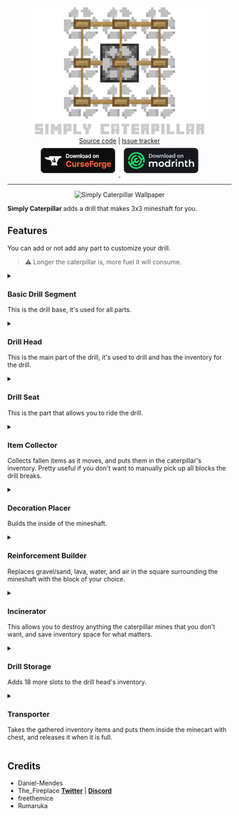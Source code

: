 <div align="center">
	<img src="https://raw.githubusercontent.com/The-Fireplace-Minecraft-Mods/Simply-Caterpillar/1.19.3-forge/.github/sources/simply-caterpillar-logo.png" alt="Simply Caterpillar Icon" width="403" />
</div>

<div align="center">
	<a href="https://github.com/The-Fireplace-Minecraft-Mods/Simply-Caterpillar" target="_blank">Source code</a>
    |
   	<a href="https://github.com/The-Fireplace-Minecraft-Mods/Simply-Caterpillar/issues" target="_blank">Issue tracker</a>
</div>

<div align="center">
    <a href="https://minecraft.curseforge.com/projects/simply-caterpillar" target="_blank">
        <img src="https://raw.githubusercontent.com/The-Fireplace-Minecraft-Mods/Simply-Caterpillar/1.19.3-forge/.github/sources/curseforge-badge.png" alt="CurseForge download link" />
    </a>
    <a href="https://modrinth.com/mod/simply-caterpillar" target="_blank">
        <img src="https://raw.githubusercontent.com/The-Fireplace-Minecraft-Mods/Simply-Caterpillar/1.19.3-forge/.github/sources/modrinth-badge.png" alt="modrinth download link" />
    </a>
</div>

---

<div align="center">
	<img src="https://raw.githubusercontent.com/The-Fireplace-Minecraft-Mods/Simply-Caterpillar/1.19.3-forge/.github/sources/simply-caterpillar-wallpaper-blender.png" alt="Simply Caterpillar Wallpaper" />
</div>

**Simply Caterpillar** adds a drill that makes 3x3 mineshaft for you.

## Features

You can add or not add any part to customize your drill.   

>⚠️ Longer the caterpillar is, more fuel it will consume.

<details>
	<summary>
		<h3>Basic Drill Segment</h3>
		<p>This is the drill base, it's used for all parts.</p>
	</summary>
	<h4>Recipe</h4>
	<img src="https://raw.githubusercontent.com/The-Fireplace-Minecraft-Mods/Simply-Caterpillar/1.19.3-forge/.github/sources/recipe-drill_base.png" alt="Basic Drill Segment Recipe" />
</details>

<details>
	<summary>
		<h3>Drill Head</h3>
		<p>This is the main part of the drill, it's used to drill and has the inventory for the drill.</p>
	</summary>
	<h4>Screen</h4>
	<p>It has 18 slots of storage built in, and a fuel slot. Power can be toggled in the gui, and fuel consumption will pause when the caterpillar is turned off.</p>
<img src="https://raw.githubusercontent.com/The-Fireplace-Minecraft-Mods/Simply-Caterpillar/1.19.3-forge/.github/sources/screen-drill_head.png" alt="Drill head screen" width="480" />
	<h4>Recipe</h4>
	<img src="https://raw.githubusercontent.com/The-Fireplace-Minecraft-Mods/Simply-Caterpillar/1.19.3-forge/.github/sources/recipe-drill_head.png" alt="Drill Head Recipe" />
</details>

<details>
    <summary>
        <h3>Drill Seat</h3>
        <p>This is the part that allows you to ride the drill.</p>
    </summary>
    <h4>Recipe</h4>
    <img src="https://raw.githubusercontent.com/The-Fireplace-Minecraft-Mods/Simply-Caterpillar/1.19.3-forge/.github/sources/recipe-drill_seat.png" alt="Drill Seat Recipe" />
</details>

<details>
	<summary>
		<h3>Item Collector</h3>
		<p>Collects fallen items as it moves, and puts them in the caterpillar's inventory. Pretty useful if you don't want to manually pick up all blocks the drill breaks.</p>
	</summary>
	<h4>Recipe</h4>
	<img src="https://raw.githubusercontent.com/The-Fireplace-Minecraft-Mods/Simply-Caterpillar/1.19.3-forge/.github/sources/recipe-collector.png" alt="Item Collector Recipe" />
</details>

<details>
	<summary>
		<h3>Decoration Placer</h3>
		<p>Builds the inside of the mineshaft.</p>
	</summary>
	<h4>Screen</h4>
	<p>This is where you edit the decorations to be placed. By default, it places them similarly to the vanilla mineshafts.</p>
	<img src="https://raw.githubusercontent.com/The-Fireplace-Minecraft-Mods/Simply-Caterpillar/1.19.3-forge/.github/sources/screen-decoration.png" alt="Decoration Placer Screen" width="480" />
	<h4>Recipe</h4>
	<img src="https://raw.githubusercontent.com/The-Fireplace-Minecraft-Mods/Simply-Caterpillar/1.19.3-forge/.github/sources/recipe-decoration.png" alt="Decoration Placer Recipe" />
</details>

<details>
	<summary>
		<h3>Reinforcement Builder</h3>
		<p>Replaces gravel/sand, lava, water, and air in the square surrounding the mineshaft with the block of your choice.</p>
	</summary>
	<h4>Screen</h4>
		<p>Edit the blocks used to reinforce the walls here and what gets replaced, so you can keep water, lava, sand, gravel, etc. out of your mineshaft, or build yourself a floor to walk on, and walls and a ceiling if you wish.</p>
	<img src="https://raw.githubusercontent.com/The-Fireplace-Minecraft-Mods/Simply-Caterpillar/1.19.3-forge/.github/sources/screen-reinforcement.png" alt="Reinforcement Builder Screen" width="480" />
	<h4>Recipe</h4>
	<img src="https://raw.githubusercontent.com/The-Fireplace-Minecraft-Mods/Simply-Caterpillar/1.19.3-forge/.github/sources/recipe-reinforcement.png" alt="Reinforcement Builder Recipe" />
</details>

<details>
	<summary>
		<h3>Incinerator</h3>
		<p>This allows you to destroy anything the caterpillar mines that you don't want, and save inventory space for what matters.</p>
	</summary>
	<h4>Screen</h4>
	<p>Set anything you don't want to keep to be incinerated here.</p>
	<img src="https://raw.githubusercontent.com/The-Fireplace-Minecraft-Mods/Simply-Caterpillar/1.19.3-forge/.github/sources/screen-incinerator.png" alt="Incinerator Screen" width="480" />
	<h4>Recipe</h4>
	<img src="https://raw.githubusercontent.com/The-Fireplace-Minecraft-Mods/Simply-Caterpillar/1.19.3-forge/.github/sources/recipe-incinerator.png" alt="Incinerator Recipe" />
</details>

<details>
	<summary>
		<h3>Drill Storage</h3>
		<p>Adds 18 more slots to the drill head's inventory.</p>
	</summary>
	<h4>Recipe</h4>
	<img src="https://raw.githubusercontent.com/The-Fireplace-Minecraft-Mods/Simply-Caterpillar/1.19.3-forge/.github/sources/recipe-storage.png" alt="Drill Storage Recipe" />
</details>

<details>
	<summary>
		<h3>Transporter</h3>
		<p>Takes the gathered inventory items and puts them inside the minecart with chest, and releases it when it is full.</p>
	</summary>
    <h4>Screen</h4>
    <p>Put any item inside the minecart with chest.</p>
<img src="https://raw.githubusercontent.com/The-Fireplace-Minecraft-Mods/Simply-Caterpillar/1.19.3-forge/.github/sources/screen-transporter.png" alt="Transporter Screen" width="480" />
	<h4>Recipe</h4>
	<img src="https://raw.githubusercontent.com/The-Fireplace-Minecraft-Mods/Simply-Caterpillar/1.19.3-forge/.github/sources/recipe-transporter.png" alt="Transporter Recipe" />
</details>

## Credits

- Daniel-Mendes
- The_Fireplace **[Twitter](https://twitter.com/The_FireplaceMC)** | **[Discord](https://discord.gg/CJ6pNEk)**
- freethemice
- Rumaruka
